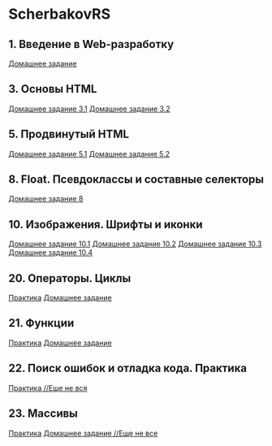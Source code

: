 # ScherbakovRS

## 1. Введение в Web-разработку
[Домашнее задание](https://jsfiddle.net/Devourer_corda/0hjgfzmd/8)

## 3. Основы HTML
[Домашнее задание 3.1](https://github.com/AdukarIT/ScherbakovRS/tree/master/homework1.1)
[Домашнее задание 3.2](https://github.com/AdukarIT/ScherbakovRS/tree/master/homework1.2)

## 5. Продвинутый HTML
[Домашнее задание 5.1](https://github.com/AdukarIT/ScherbakovRS/tree/master/homework_2.1)
[Домашнее задание 5.2](https://github.com/AdukarIT/ScherbakovRS/tree/master/homework_2.2)

## 8. Float. Псевдоклассы и составные селекторы
[Домашнее задание 8](https://github.com/AdukarIT/ScherbakovRS/tree/master/homework_3)

## 10. Изображения. Шрифты и иконки
[Домашнее задание 10.1](https://github.com/AdukarIT/ScherbakovRS/tree/master/homework_4.1)
[Домашнее задание 10.2](https://github.com/AdukarIT/ScherbakovRS/tree/master/homework_4.2)
[Домашнее задание 10.3](https://github.com/AdukarIT/ScherbakovRS/tree/master/homework_4.3)
[Домашнее задание 10.4](https://github.com/AdukarIT/ScherbakovRS/tree/master/homework_4.4)

## 20. Операторы. Циклы
[Практика](https://github.com/AdukarIT/ScherbakovRS/blob/master/JavaScript/practice_0.js)
[Домашнее задание](https://github.com/AdukarIT/ScherbakovRS/blob/master/JavaScript/script1.js)

## 21. Функции
[Практика]()
[Домашнее задание](https://github.com/AdukarIT/ScherbakovRS/blob/master/JavaScript/script2.js)

## 22. Поиск ошибок и отладка кода. Практика
[Практика //Еще не вся](https://github.com/AdukarIT/ScherbakovRS/blob/master/JavaScript/practice_1.js)

## 23. Массивы
[Практика]()
[Домашнее задание //Еще не все](https://github.com/AdukarIT/ScherbakovRS/blob/master/JavaScript/script3.js)
